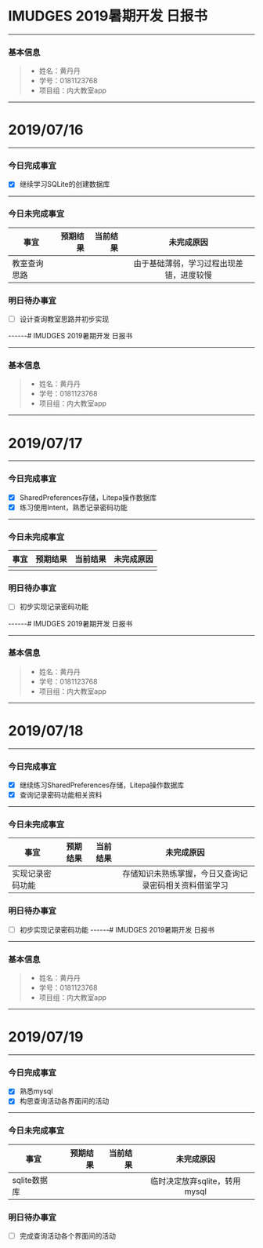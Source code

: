 # IMUDGES 2019暑期开发 日报书

------

### 基本信息

> - 姓名：黄丹丹
> - 学号：0181123768
> - 项目组：内大教室app

------

# 2019/07/16

------

### 今日完成事宜


- [x] 继续学习SQLite的创建数据库

------

### 今日未完成事宜

| 事宜     |预期结果| 当前结果  | 未完成原因   | 
| --------   | -----:  | -----:  | :----:  |
| 教室查询思路||  | 由于基础薄弱，学习过程出现差错，进度较慢 |

### 明日待办事宜

- [ ] 设计查询教室思路并初步实现


------# IMUDGES 2019暑期开发 日报书

------

### 基本信息

> - 姓名：黄丹丹
> - 学号：0181123768
> - 项目组：内大教室app

------

# 2019/07/17

------

### 今日完成事宜


- [x] SharedPreferences存储，Litepa操作数据库
- [x] 练习使用Intent，熟悉记录密码功能
------

### 今日未完成事宜

| 事宜     |预期结果| 当前结果  | 未完成原因   | 
| --------   | -----:  | -----:  | :----:  |
| ||  |  |

### 明日待办事宜

- [ ] 初步实现记录密码功能

------# IMUDGES 2019暑期开发 日报书

------

### 基本信息

> - 姓名：黄丹丹
> - 学号：0181123768
> - 项目组：内大教室app

------

# 2019/07/18

------

### 今日完成事宜


- [x] 继续练习SharedPreferences存储，Litepa操作数据库
- [x] 查询记录密码功能相关资料
------

### 今日未完成事宜

| 事宜     |预期结果| 当前结果  | 未完成原因   | 
| --------   | -----:  | -----:  | :----:  |
|实现记录密码功能 ||  |存储知识未熟练掌握，今日又查询记录密码相关资料借鉴学习|

### 明日待办事宜

- [ ] 初步实现记录密码功能
------# IMUDGES 2019暑期开发 日报书

------

### 基本信息

> - 姓名：黄丹丹
> - 学号：0181123768
> - 项目组：内大教室app

------

# 2019/07/19

------

### 今日完成事宜

- [x] 熟悉mysql
- [x] 构思查询活动各界面间的活动

------

### 今日未完成事宜

| 事宜     |预期结果| 当前结果  | 未完成原因   | 
| --------   | -----:  | -----:  | :----:  |
| sqlite数据库||  |临时决定放弃sqlite，转用mysql|

### 明日待办事宜

- [ ] 完成查询活动各个界面间的活动



